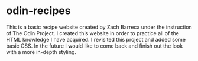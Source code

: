 # odin-recipes

This is a basic recipe website created by Zach Barreca under the 
instruction of The Odin Project. I created this website in order to
practice all of the HTML knowledge I have acquired. I revisited this
project and added some basic CSS. In the future I would like
to come back and finish out the look with a more in-depth styling.